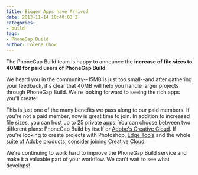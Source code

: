 ```yaml
---
title: Bigger Apps have Arrived
date: 2013-11-14 10:40:03 Z
categories:
- build
tags:
- PhoneGap Build
author: Colene Chow
---
```


The PhoneGap Build team is happy to announce the **increase of file sizes to 40MB for paid users of PhoneGap Build**.

We heard you in the community--15MB is just too small--and after gathering your feedback, it's clear that 40MB will help you handle larger projects through PhoneGap Build. We're looking forward to seeing the rich apps you'll create!

This is just one of the many benefits we pass along to our paid members. If you're not a paid member, now is great time to join. In addition to increased file sizes, you can host up to 25 private apps. You can choose between two different plans: PhoneGap Build by itself or [Adobe's Creative Cloud](http://creative.adobe.com). If you're looking to create projects with Photoshop, [Edge Tools](http://html.adobe.com/edge/) and the whole suite of Adobe products, consider joining [Creative Cloud]((http://creative.adobe.com)).

We're continuing to work hard to improve the PhoneGap Build service and make it a valuable part of your workflow. We can't wait to see what develops!